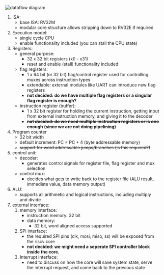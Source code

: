 ![dataflow diagram](RISCV_core_datapath.png)

1. ISA:
	- base ISA: RV32M
	- modular core structure allows stripping down to RV32E if required
2. Execution model: 
	- single cycle CPU
	- enable functionality included (you can stall the CPU state)
3. Registers:
	- general purpose:
		- 32 x 32 bit registers (x0 - x31)
		- reset and enable (stall) functionality included
	- flag registers:
		- 1 x 64 bit (or 32 bit) flag/control register used for controlling muxes across instruction types
		- extendable: external modules like UART can introduce new flag registers
		- **not decided: do we have multiple flag registers or a singular flag register is enough?**
	- instruction register (buffer):
		- 1 x 32 bit register for holding the current instruction, getting input from external instruction memory, and giving it to the decoder
		- **~~not decided: do we need multiple instruction registers or is one enough (since we are not doing pipelining)~~**
4. Program counter
	- 32 bit width
	- default increment: PC = PC + 4 (byte addressable memory)
	- ~~support for word addressable jumps/branches (is this required?)~~
5. control unit:
	- decoder: 
		- generates control signals for register file, flag register and mux selection
	- control mux:
		- decides what gets to write back to the register file (ALU result, immediate value, data memory output)
6. ALU:
	- supports all arithmetic and logical instructions, including multiply and divide
7. external interface:
	1. memory interface:
		- instruction memory: 32 bit
		- data memory:
			- 32 bit, word aligned access supported
	2. SPI interface:
		- the required SPI pins (clk, mosi, miso, ss) will be exposed from the riscv core
		- **not decided: we might need a seperate SPI controller block inside the core.**
	3. Interrupt interface:
		- need to discuss on how the core will save system state, serve the interrupt request, and come back to the previous state